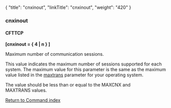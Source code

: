 {
    "title": "cnxinout",
    "linkTitle": "cnxinout",
    "weight": "420"
}<span id="cnxinout"></span>

### cnxinout

#### CFTTCP

****[cnxinout = { <span class="underline">4</span> &#124; n } ]****

Maximum number of communication sessions.

This value indicates the maximum number of sessions supported for each system. The maximum value for this parameter is the same as the maximum value listed in the [maxtrans](../maxtrans) parameter for your operating system.

The value should be less than or equal to the MAXCNX and MAXTRANS values.

[Return to Command index](../../)
